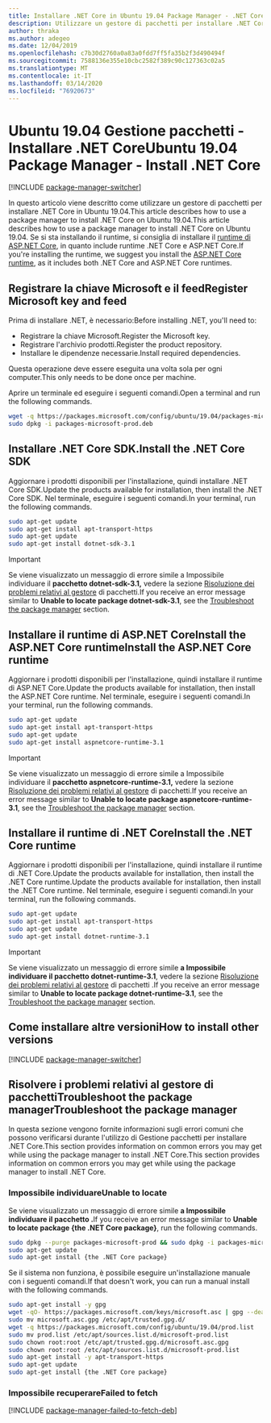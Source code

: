 ```yaml
---
title: Installare .NET Core in Ubuntu 19.04 Package Manager - .NET CoreInstall .NET Core on Ubuntu 19.04 package manager - .NET Core
description: Utilizzare un gestore di pacchetti per installare .NET Core SDK e runtime su Ubuntu 19.04.Use a package manager to install .NET Core SDK and runtime on Ubuntu 19.04.
author: thraka
ms.author: adegeo
ms.date: 12/04/2019
ms.openlocfilehash: c7b30d2760a0a83a0fdd7ff5fa35b2f3d490494f
ms.sourcegitcommit: 7588136e355e10cbc2582f389c90c127363c02a5
ms.translationtype: MT
ms.contentlocale: it-IT
ms.lasthandoff: 03/14/2020
ms.locfileid: "76920673"
---
```

# <a name="ubuntu-1904-package-manager---install-net-core"></a><span data-ttu-id="2b473-103">Ubuntu 19.04 Gestione pacchetti - Installare .NET Core</span><span class="sxs-lookup"><span data-stu-id="2b473-103">Ubuntu 19.04 Package Manager - Install .NET Core</span></span>

[!INCLUDE [package-manager-switcher](./includes/package-manager-switcher.md)]

<span data-ttu-id="2b473-104">In questo articolo viene descritto come utilizzare un gestore di pacchetti per installare .NET Core in Ubuntu 19.04.This article describes how to use a package manager to install .NET Core on Ubuntu 19.04.</span><span class="sxs-lookup"><span data-stu-id="2b473-104">This article describes how to use a package manager to install .NET Core on Ubuntu 19.04.</span></span> <span data-ttu-id="2b473-105">Se si sta installando il runtime, si consiglia di installare il [runtime di ASP.NET Core](#install-the-aspnet-core-runtime), in quanto include runtime .NET Core e ASP.NET Core.</span><span class="sxs-lookup"><span data-stu-id="2b473-105">If you're installing the runtime, we suggest you install the [ASP.NET Core runtime](#install-the-aspnet-core-runtime), as it includes both .NET Core and ASP.NET Core runtimes.</span></span>

## <a name="register-microsoft-key-and-feed"></a><span data-ttu-id="2b473-106">Registrare la chiave Microsoft e il feed</span><span class="sxs-lookup"><span data-stu-id="2b473-106">Register Microsoft key and feed</span></span>

<span data-ttu-id="2b473-107">Prima di installare .NET, è necessario:</span><span class="sxs-lookup"><span data-stu-id="2b473-107">Before installing .NET, you'll need to:</span></span>

- <span data-ttu-id="2b473-108">Registrare la chiave Microsoft.</span><span class="sxs-lookup"><span data-stu-id="2b473-108">Register the Microsoft key.</span></span>
- <span data-ttu-id="2b473-109">Registrare l'archivio prodotti.</span><span class="sxs-lookup"><span data-stu-id="2b473-109">Register the product repository.</span></span>
- <span data-ttu-id="2b473-110">Installare le dipendenze necessarie.</span><span class="sxs-lookup"><span data-stu-id="2b473-110">Install required dependencies.</span></span>

<span data-ttu-id="2b473-111">Questa operazione deve essere eseguita una volta sola per ogni computer.</span><span class="sxs-lookup"><span data-stu-id="2b473-111">This only needs to be done once per machine.</span></span>

<span data-ttu-id="2b473-112">Aprire un terminale ed eseguire i seguenti comandi.</span><span class="sxs-lookup"><span data-stu-id="2b473-112">Open a terminal and run the following commands.</span></span>

```bash
wget -q https://packages.microsoft.com/config/ubuntu/19.04/packages-microsoft-prod.deb -O packages-microsoft-prod.deb
sudo dpkg -i packages-microsoft-prod.deb
```

## <a name="install-the-net-core-sdk"></a><span data-ttu-id="2b473-113">Installare .NET Core SDK.</span><span class="sxs-lookup"><span data-stu-id="2b473-113">Install the .NET Core SDK</span></span>

<span data-ttu-id="2b473-114">Aggiornare i prodotti disponibili per l'installazione, quindi installare .NET Core SDK.</span><span class="sxs-lookup"><span data-stu-id="2b473-114">Update the products available for installation, then install the .NET Core SDK.</span></span> <span data-ttu-id="2b473-115">Nel terminale, eseguire i seguenti comandi.</span><span class="sxs-lookup"><span data-stu-id="2b473-115">In your terminal, run the following commands.</span></span>

```bash
sudo apt-get update
sudo apt-get install apt-transport-https
sudo apt-get update
sudo apt-get install dotnet-sdk-3.1
```

> [!IMPORTANT]
> <span data-ttu-id="2b473-116">Se viene visualizzato un messaggio di errore simile a Impossibile individuare il **pacchetto dotnet-sdk-3.1,** vedere la sezione [Risoluzione dei problemi relativi al gestore](#troubleshoot-the-package-manager) di pacchetti.</span><span class="sxs-lookup"><span data-stu-id="2b473-116">If you receive an error message similar to **Unable to locate package dotnet-sdk-3.1**, see the [Troubleshoot the package manager](#troubleshoot-the-package-manager) section.</span></span>

## <a name="install-the-aspnet-core-runtime"></a><span data-ttu-id="2b473-117">Installare il runtime di ASP.NET CoreInstall the ASP.NET Core runtime</span><span class="sxs-lookup"><span data-stu-id="2b473-117">Install the ASP.NET Core runtime</span></span>

<span data-ttu-id="2b473-118">Aggiornare i prodotti disponibili per l'installazione, quindi installare il runtime di ASP.NET Core.</span><span class="sxs-lookup"><span data-stu-id="2b473-118">Update the products available for installation, then install the ASP.NET Core runtime.</span></span> <span data-ttu-id="2b473-119">Nel terminale, eseguire i seguenti comandi.</span><span class="sxs-lookup"><span data-stu-id="2b473-119">In your terminal, run the following commands.</span></span>

```bash
sudo apt-get update
sudo apt-get install apt-transport-https
sudo apt-get update
sudo apt-get install aspnetcore-runtime-3.1
```

> [!IMPORTANT]
> <span data-ttu-id="2b473-120">Se viene visualizzato un messaggio di errore simile a Impossibile individuare il **pacchetto aspnetcore-runtime-3.1,** vedere la sezione [Risoluzione dei problemi relativi al gestore](#troubleshoot-the-package-manager) di pacchetti.</span><span class="sxs-lookup"><span data-stu-id="2b473-120">If you receive an error message similar to **Unable to locate package aspnetcore-runtime-3.1**, see the [Troubleshoot the package manager](#troubleshoot-the-package-manager) section.</span></span>

## <a name="install-the-net-core-runtime"></a><span data-ttu-id="2b473-121">Installare il runtime di .NET Core</span><span class="sxs-lookup"><span data-stu-id="2b473-121">Install the .NET Core runtime</span></span>

<span data-ttu-id="2b473-122">Aggiornare i prodotti disponibili per l'installazione, quindi installare il runtime di .NET Core.Update the products available for installation, then install the .NET Core runtime.</span><span class="sxs-lookup"><span data-stu-id="2b473-122">Update the products available for installation, then install the .NET Core runtime.</span></span> <span data-ttu-id="2b473-123">Nel terminale, eseguire i seguenti comandi.</span><span class="sxs-lookup"><span data-stu-id="2b473-123">In your terminal, run the following commands.</span></span>

```bash
sudo apt-get update
sudo apt-get install apt-transport-https
sudo apt-get update
sudo apt-get install dotnet-runtime-3.1
```

> [!IMPORTANT]
> <span data-ttu-id="2b473-124">Se viene visualizzato un messaggio di errore simile **a Impossibile individuare il pacchetto dotnet-runtime-3.1**, vedere la sezione [Risoluzione dei problemi relativi al gestore](#troubleshoot-the-package-manager) di pacchetti .</span><span class="sxs-lookup"><span data-stu-id="2b473-124">If you receive an error message similar to **Unable to locate package dotnet-runtime-3.1**, see the [Troubleshoot the package manager](#troubleshoot-the-package-manager) section.</span></span>

## <a name="how-to-install-other-versions"></a><span data-ttu-id="2b473-125">Come installare altre versioni</span><span class="sxs-lookup"><span data-stu-id="2b473-125">How to install other versions</span></span>

[!INCLUDE [package-manager-switcher](./includes/package-manager-heading-hack-pkgname.md)]

## <a name="troubleshoot-the-package-manager"></a><span data-ttu-id="2b473-126">Risolvere i problemi relativi al gestore di pacchettiTroubleshoot the package manager</span><span class="sxs-lookup"><span data-stu-id="2b473-126">Troubleshoot the package manager</span></span>

<span data-ttu-id="2b473-127">In questa sezione vengono fornite informazioni sugli errori comuni che possono verificarsi durante l'utilizzo di Gestione pacchetti per installare .NET Core.This section provides information on common errors you may get while using the package manager to install .NET Core.</span><span class="sxs-lookup"><span data-stu-id="2b473-127">This section provides information on common errors you may get while using the package manager to install .NET Core.</span></span>

### <a name="unable-to-locate"></a><span data-ttu-id="2b473-128">Impossibile individuare</span><span class="sxs-lookup"><span data-stu-id="2b473-128">Unable to locate</span></span>

<span data-ttu-id="2b473-129">Se viene visualizzato un messaggio di errore simile **a Impossibile individuare il pacchetto .**</span><span class="sxs-lookup"><span data-stu-id="2b473-129">If you receive an error message similar to **Unable to locate package {the .NET Core package}**, run the following commands.</span></span>

```bash
sudo dpkg --purge packages-microsoft-prod && sudo dpkg -i packages-microsoft-prod.deb
sudo apt-get update
sudo apt-get install {the .NET Core package}
```

<span data-ttu-id="2b473-130">Se il sistema non funziona, è possibile eseguire un'installazione manuale con i seguenti comandi.</span><span class="sxs-lookup"><span data-stu-id="2b473-130">If that doesn't work, you can run a manual install with the following commands.</span></span>

```bash
sudo apt-get install -y gpg
wget -qO- https://packages.microsoft.com/keys/microsoft.asc | gpg --dearmor -o microsoft.asc.gpg
sudo mv microsoft.asc.gpg /etc/apt/trusted.gpg.d/
wget -q https://packages.microsoft.com/config/ubuntu/19.04/prod.list
sudo mv prod.list /etc/apt/sources.list.d/microsoft-prod.list
sudo chown root:root /etc/apt/trusted.gpg.d/microsoft.asc.gpg
sudo chown root:root /etc/apt/sources.list.d/microsoft-prod.list
sudo apt-get install -y apt-transport-https
sudo apt-get update
sudo apt-get install {the .NET Core package}
```

### <a name="failed-to-fetch"></a><span data-ttu-id="2b473-131">Impossibile recuperare</span><span class="sxs-lookup"><span data-stu-id="2b473-131">Failed to fetch</span></span>

[!INCLUDE [package-manager-failed-to-fetch-deb](includes/package-manager-failed-to-fetch-deb.md)]
